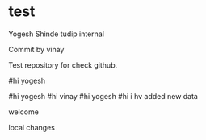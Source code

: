 # test
Yogesh Shinde
tudip internal

Commit by vinay

Test repository for check github. 

#hi yogesh

#hi yogesh
#hi vinay
#hi yogesh
#hi i hv added new data

welcome

local changes


